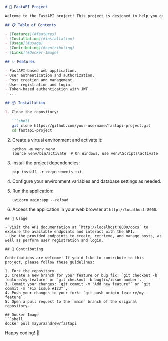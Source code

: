 
```markdown
# 🚀 FastAPI Project

Welcome to the FastAPI project! This project is designed to help you get started with building web applications and APIs using the FastAPI framework. Here's a quick overview of what you'll find in this repository.

## 📋 Table of Contents

- [Features](#features)
- [Installation](#installation)
- [Usage](#usage)
- [Contributing](#contributing)
- [Links](#Docker-Image)

## ✨ Features

- FastAPI-based web application.
- User authentication and authorization.
- Post creation and management.
- User registration and login.
- Token-based authentication with JWT.
- ...

## 📦 Installation

1. Clone the repository:

   ```shell
   git clone https://github.com/your-username/fastapi-project.git
   cd fastapi-project
   ```

2. Create a virtual environment and activate it:

   ```shell
   python -m venv venv
   source venv/bin/activate  # On Windows, use venv\Scripts\activate
   ```

3. Install the project dependencies:

   ```shell
   pip install -r requirements.txt
   ```

4. Configure your environment variables and database settings as needed.

5. Run the application:

   ```shell
   uvicorn main:app --reload
   ```

6. Access the application in your web browser at `http://localhost:8000`.

```
## 🚀 Usage

- Visit the API documentation at `http://localhost:8000/docs` to explore the available endpoints and interact with the API.
- Use the provided endpoints to create, retrieve, and manage posts, as well as perform user registration and login.

## 🤝 Contributing

Contributions are welcome! If you'd like to contribute to this project, please follow these guidelines:

1. Fork the repository.
2. Create a new branch for your feature or bug fix: `git checkout -b feature/my-feature` or `git checkout -b bugfix/issue-number`.
3. Commit your changes: `git commit -m "Add new feature"` or `git commit -m "Fix issue #123"`.
4. Push your changes to your fork: `git push origin feature/my-feature`.
5. Open a pull request to the `main` branch of the original repository.

## Docker Image
```shell
docker pull mayuraandrew/fastapi
```

Happy coding! 🎉


